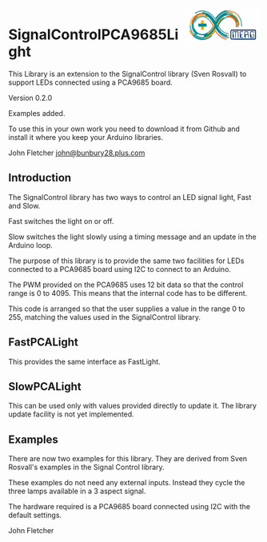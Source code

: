  <img align="right" src="arduino_merg_logo.png"  width="150" height="75">

# SignalControlPCA9685Light
This Library is an extension to the SignalControl library (Sven Rosvall) to support 
LEDs connected using a PCA9685 board.

Version 0.2.0

Examples added.

To use this in your own work you need to download it from Github and install it where you keep your Arduino libraries.

John Fletcher <john@bunbury28.plus.com>

## Introduction

The SignalControl library has two ways to control an LED signal light, Fast and Slow.

Fast switches the light on or off.

Slow switches the light slowly using a timing message and an update in the Arduino loop.

The purpose of this library is to provide the same two facilities for LEDs connected to a PCA9685 board using I2C to connect to an Arduino.

The PWM provided on the PCA9685 uses 12 bit data so that the control range is 0 to 4095. This means that the internal code has to be different. 

This code is arranged so that the user supplies a value in the range 0 to 255, matching the values used in the SignalControl library.

## FastPCALight

This provides the same interface as FastLight.

## SlowPCALight

This can be used only with values provided directly to update it. The library update facility is not yet implemented.

## Examples

There are now two examples for this library. They are derived from Sven Rosvall's examples in the Signal Control library.

These examples do not need any external inputs. Instead they cycle the three lamps available in a 3 aspect signal.

The hardware required is a PCA9685 board connected using I2C with the default settings.

John Fletcher <M6777>


